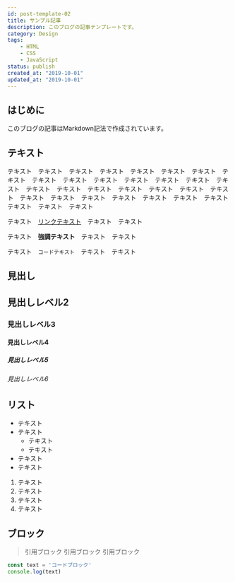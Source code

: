 ```yaml
---
id: post-template-02
title: サンプル記事
description: このブログの記事テンプレートです。
category: Design
tags:
    - HTML
    - CSS
    - JavaScript
status: publish
created_at: "2019-10-01"
updated_at: "2019-10-01"
---
```


## はじめに

このブログの記事はMarkdown記法で作成されています。

## テキスト

テキスト　テキスト　テキスト　テキスト　テキスト　テキスト　テキスト　テキスト　テキスト　テキスト　テキスト　テキスト　テキスト　テキスト　テキスト　テキスト　テキスト　テキスト　テキスト　テキスト　テキスト　テキスト　テキスト　テキスト　テキスト　テキスト　テキスト　テキスト　テキスト　テキスト　テキスト　テキスト

テキスト　[リンクテキスト](./)　テキスト　テキスト

テキスト　**強調テキスト**　テキスト　テキスト

テキスト　`コードテキスト`　テキスト　テキスト

## 見出し

## 見出しレベル2

### 見出しレベル3

#### 見出しレベル4

##### 見出しレベル5

###### 見出しレベル6

## リスト

- テキスト
- テキスト
  - テキスト
  - テキスト
- テキスト
- テキスト

1. テキスト
1. テキスト
1. テキスト
1. テキスト

## ブロック

> 引用ブロック
> 引用ブロック
> 引用ブロック

```js
const text = 'コードブロック'
console.log(text)
```
